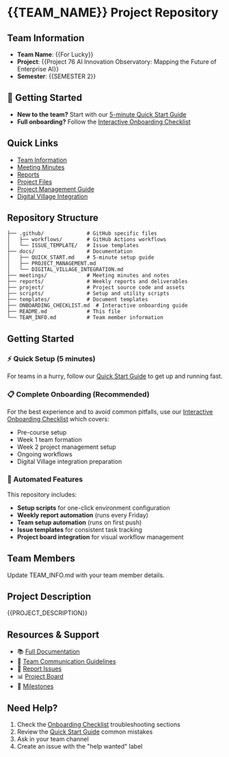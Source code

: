 # {{TEAM_NAME}} Project Repository

## Team Information
- **Team Name**: {{For Lucky}}
- **Project**: {{Project 76 AI Innovation Observatory: Mapping the Future of Enterprise AI}}
- **Semester**: {{SEMESTER 2}}

## 🚀 Getting Started
- **New to the team?** Start with our [5-minute Quick Start Guide](docs/QUICK_START.md)
- **Full onboarding?** Follow the [Interactive Onboarding Checklist](ONBOARDING_CHECKLIST.md)

## Quick Links
- [Team Information](TEAM_INFO.md)
- [Meeting Minutes](meetings/)
- [Reports](reports/)
- [Project Files](project/)
- [Project Management Guide](docs/PROJECT_MANAGEMENT.md)
- [Digital Village Integration](docs/DIGITAL_VILLAGE_INTEGRATION.md)

## Repository Structure
```
├── .github/              # GitHub specific files
│   ├── workflows/        # GitHub Actions workflows
│   └── ISSUE_TEMPLATE/   # Issue templates
├── docs/                 # Documentation
│   ├── QUICK_START.md    # 5-minute setup guide
│   ├── PROJECT_MANAGEMENT.md
│   └── DIGITAL_VILLAGE_INTEGRATION.md
├── meetings/             # Meeting minutes and notes
├── reports/              # Weekly reports and deliverables
├── project/              # Project source code and assets
├── scripts/              # Setup and utility scripts
├── templates/            # Document templates
├── ONBOARDING_CHECKLIST.md  # Interactive onboarding guide
├── README.md             # This file
└── TEAM_INFO.md          # Team member information
```

## Getting Started

### ⚡ Quick Setup (5 minutes)
For teams in a hurry, follow our [Quick Start Guide](docs/QUICK_START.md) to get up and running fast.

### 📋 Complete Onboarding (Recommended)
For the best experience and to avoid common pitfalls, use our [Interactive Onboarding Checklist](ONBOARDING_CHECKLIST.md) which covers:
- Pre-course setup
- Week 1 team formation
- Week 2 project management setup
- Ongoing workflows
- Digital Village integration preparation

### 🤖 Automated Features
This repository includes:
- **Setup scripts** for one-click environment configuration
- **Weekly report automation** (runs every Friday)
- **Team setup automation** (runs on first push)
- **Issue templates** for consistent task tracking
- **Project board integration** for visual workflow management

## Team Members
Update TEAM_INFO.md with your team member details.

## Project Description
{{PROJECT_DESCRIPTION}}

## Resources & Support
- 📚 [Full Documentation](docs/)
- 💬 [Team Communication Guidelines](TEAM_INFO.md#communication)
- 🐛 [Report Issues](../../issues/new/choose)
- 📊 [Project Board](../../projects)
- 🎯 [Milestones](../../milestones)

## Need Help?
1. Check the [Onboarding Checklist](ONBOARDING_CHECKLIST.md) troubleshooting sections
2. Review the [Quick Start Guide](docs/QUICK_START.md) common mistakes
3. Ask in your team channel
4. Create an issue with the "help wanted" label
